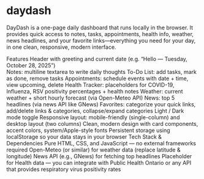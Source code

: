 # daydash
DayDash is a one-page daily dashboard that runs locally in the browser. It provides quick access to notes, tasks, appointments, health info, weather, news headlines, and your favorite links—everything you need for your day, in one clean, responsive, modern interface.

Features
Header with greeting and current date (e.g. “Hello — Tuesday, October 28, 2025”)<br>
Notes: multiline textarea to write daily thoughts
To-Do List: add tasks, mark as done, remove tasks
Appointments: schedule events with date + time, view upcoming, delete
Health Tracker: placeholders for COVID-19, Influenza, RSV positivity percentages + health notes
Weather: current weather + short hourly forecast (via Open-Meteo API)
News: top 5 headlines (via news API like GNews)
Favorites: categorize your quick links, add/delete links & categories, collapse/expand categories
Light / Dark mode toggle
Responsive layout: mobile-friendly (single-column) and desktop layout (two columns)
Clean, modern design with card components, accent colors, system/Apple-style fonts
Persistent storage using localStorage so your data stays in your browser
Tech Stack & Dependencies
Pure HTML, CSS, and JavaScript — no external frameworks required
Open-Meteo (or similar) for weather data (replace latitude & longitude)
News API (e.g., GNews) for fetching top headlines
Placeholder for Health data — you can integrate with Public Health Ontario or any API that provides respiratory virus positivity rates
